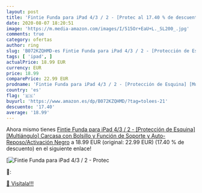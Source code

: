 ```yaml
---
layout: post
title: 'Fintie Funda para iPad 4/3 / 2 - [Protec al 17.40 % de descuento'
date: 2020-08-07 18:20:51
image: 'https://m.media-amazon.com/images/I/515Or+EaU+L._SL200_.jpg'
comments: true
category: ofertas
author: ring
slug: 'B072KZQHMD-es Fintie Funda para iPad 4/3 / 2 - [Protección de Esquina]...'
tags: [ 'ipad', ]
actualPrice: 18.99 EUR
currency: EUR
price: 18.99
comparePrice: 22.99 EUR
prodname: 'Fintie Funda para iPad 4/3 / 2 - [Protección de Esquina] [Multiángulo] Carcasa con Bolsillo y Función de Soporte y Auto-Reposo/Activación  Negro'
country: 'es'
flag: '🇪🇸'
buyurl: 'https://www.amazon.es/dp/B072KZQHMD/?tag=tolees-21'
descuento: '17.40'
average: '18.99'
---
```


Ahora mismo tienes [Fintie Funda para iPad 4/3 / 2 - [Protección de Esquina] [Multiángulo] Carcasa con Bolsillo y Función de Soporte y Auto-Reposo/Activación  Negro](https://www.amazon.es/dp/B072KZQHMD/?tag=tolees-21) a 18.99 EUR (original: 22.99 EUR) (17.40 %  de descuento) en el siguiente enlace!

[![Fintie Funda para iPad 4/3 / 2 - [Protec](https://m.media-amazon.com/images/I/515Or+EaU+L._SL200_.jpg)](https://www.amazon.es/dp/B072KZQHMD/?tag=tolees-21)

🔎:


[🛒 Visítala!!!](https://www.amazon.es/dp/B072KZQHMD/?tag=tolees-21)

